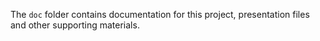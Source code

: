 The `doc` folder contains documentation for this project, presentation files and other supporting materials.
